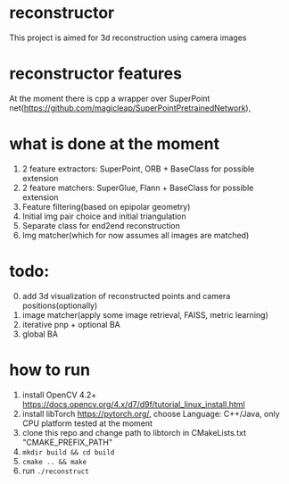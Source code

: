 
# reconstructor

This project is aimed for 3d reconstruction using camera images

# reconstructor features

At the moment there is cpp a wrapper over SuperPoint net(https://github.com/magicleap/SuperPointPretrainedNetwork), 

# what is done at the moment

1. 2 feature extractors: SuperPoint, ORB + BaseClass for possible extension
2. 2 feature matchers: SuperGlue, Flann + BaseClass for possible extension
3. Feature filtering(based on epipolar geometry)
4. Initial img pair choice and initial triangulation
5. Separate class for end2end reconstruction
6. Img matcher(which for now assumes all images are matched)

# todo:

0. add 3d visualization of reconstructed points and camera positions(optionally)
1. image matcher(apply some image retrieval, FAISS, metric learning)
2. iterative pnp + optional BA
3. global BA


# how to run

1. install OpenCV 4.2+  https://docs.opencv.org/4.x/d7/d9f/tutorial_linux_install.html
2. install libTorch https://pytorch.org/, choose Language: C++/Java, only CPU platform tested at the moment
3. clone this repo and change path to libtorch in CMakeLists.txt "CMAKE_PREFIX_PATH"
4. `mkdir build && cd build`
5. `cmake .. && make`
6. run `./reconstruct`


